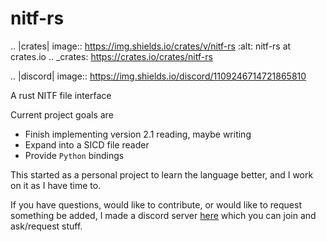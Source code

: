 # nitf-rs
.. |crates| image:: https://img.shields.io/crates/v/nitf-rs
   :alt: nitf-rs at crates.io
.. _crates: https://crates.io/crates/nitf-rs

.. |discord| image:: https://img.shields.io/discord/1109246714721865810

A rust NITF file interface

Current project goals are
- Finish implementing version 2.1 reading, maybe writing
- Expand into a SICD file reader 
- Provide `Python` bindings 

This started as a personal project to learn the language better, and I work on 
it as I have time to. 

If you have questions, would like to contribute, or would like to request 
something be added, I made a discord server [here](https://discord.gg/Kg7NwN4XgS)
which you can join and ask/request stuff.